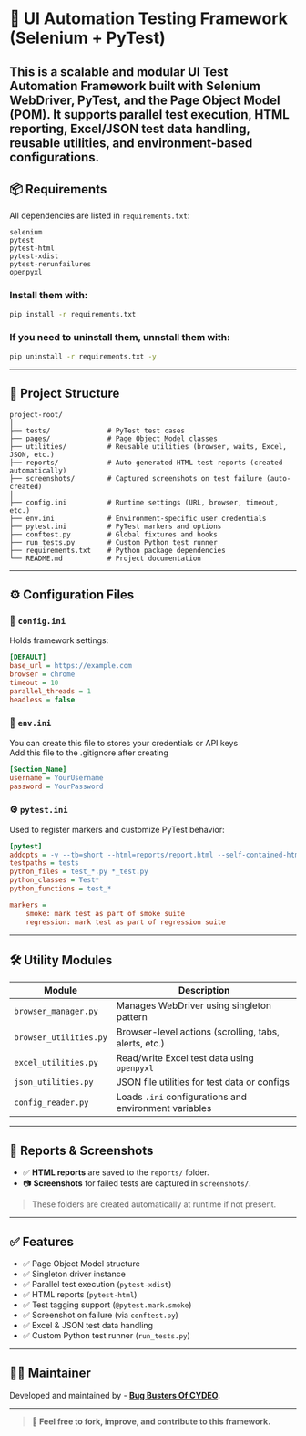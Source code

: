 
# 🧪 UI Automation Testing Framework (Selenium + PyTest)

This is a scalable and modular UI Test Automation Framework built with **Selenium WebDriver**, **PyTest**, and the **Page Object Model (POM)**. It supports parallel test execution, HTML reporting, Excel/JSON test data handling, reusable utilities, and environment-based configurations.
---

## 📦 Requirements

All dependencies are listed in `requirements.txt`:

```
selenium
pytest
pytest-html
pytest-xdist
pytest-rerunfailures
openpyxl
```

### Install them with:

```bash
pip install -r requirements.txt
```

### If you need to uninstall them, unnstall them with:

```bash
pip uninstall -r requirements.txt -y
```
---

## 📁 Project Structure

```
project-root/
│
├── tests/              # PyTest test cases
├── pages/              # Page Object Model classes
├── utilities/          # Reusable utilities (browser, waits, Excel, JSON, etc.)
├── reports/            # Auto-generated HTML test reports (created automatically)
├── screenshots/        # Captured screenshots on test failure (auto-created)
│
├── config.ini          # Runtime settings (URL, browser, timeout, etc.)
├── env.ini             # Environment-specific user credentials
├── pytest.ini          # PyTest markers and options
├── conftest.py         # Global fixtures and hooks
├── run_tests.py        # Custom Python test runner
├── requirements.txt    # Python package dependencies
└── README.md           # Project documentation
```

---

## ⚙️ Configuration Files

### 🔧 `config.ini`

Holds framework settings:

```ini
[DEFAULT]
base_url = https://example.com
browser = chrome
timeout = 10
parallel_threads = 1
headless = false
```

### 🔐 `env.ini`
You can create this file to stores your credentials or API keys
<br>Add this file to the .gitignore after creating<br>


```ini
[Section_Name]
username = YourUsername
password = YourPassword
```


### ⚙️ `pytest.ini`

Used to register markers and customize PyTest behavior:

```ini
[pytest]
addopts = -v --tb=short --html=reports/report.html --self-contained-html
testpaths = tests
python_files = test_*.py *_test.py
python_classes = Test*
python_functions = test_*

markers =
    smoke: mark test as part of smoke suite
    regression: mark test as part of regression suite
```


---

## 🛠️ Utility Modules

| Module                     | Description                                          |
|----------------------------|------------------------------------------------------|
| `browser_manager.py`       | Manages WebDriver using singleton pattern            |
| `browser_utilities.py`     | Browser-level actions (scrolling, tabs, alerts, etc.)|
| `excel_utilities.py`       | Read/write Excel test data using `openpyxl`          |
| `json_utilities.py`        | JSON file utilities for test data or configs         |
| `config_reader.py`         | Loads `.ini` configurations and environment variables|

---

## 📸 Reports & Screenshots

- ✅ **HTML reports** are saved to the `reports/` folder.
- 📷 **Screenshots** for failed tests are captured in `screenshots/`.

> These folders are created automatically at runtime if not present.


---

## ✅ Features

- ✅ Page Object Model structure
- ✅ Singleton driver instance
- ✅ Parallel test execution (`pytest-xdist`)
- ✅ HTML reports (`pytest-html`)
- ✅ Test tagging support (`@pytest.mark.smoke`)
- ✅ Screenshot on failure (via `conftest.py`)
- ✅ Excel & JSON test data handling
- ✅ Custom Python test runner (`run_tests.py`)

---

## 👨‍💻 Maintainer

Developed and maintained by - [<b>Bug Busters Of CYDEO<b>](https://cydeo.com/program/java-sdet/).

---

> 🔄 Feel free to fork, improve, and contribute to this framework.
